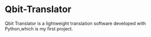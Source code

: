# Qbit-Translator
Qbit Translator is a lightweight translation software developed with Python,which is my first project.
